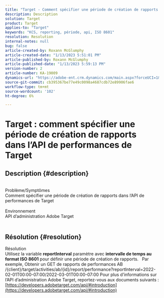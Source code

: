 ```yaml
---
title: "Target - Comment spécifier une période de création de rapports dans l’API de performances de Target"
description: Description
solution: Target
product: Target
applies-to: "Target"
keywords: "KCS, reporting, période, api, ISO 8601"
resolution: Resolution
internal-notes: null
bug: false
article-created-by: Roxann McGlumphy
article-created-date: "1/13/2023 5:51:01 PM"
article-published-by: Roxann McGlumphy
article-published-date: "1/13/2023 5:59:13 PM"
version-number: 2
article-number: KA-19009
dynamics-url: "https://adobe-ent.crm.dynamics.com/main.aspx?forceUCI=1&pagetype=entityrecord&etn=knowledgearticle&id=612ff7d2-6a93-ed11-aad1-6045bd006a22"
source-git-commit: cb395367be77e49c0098a4687cdb72e89906fae6
workflow-type: tm+mt
source-wordcount: '102'
ht-degree: 6%

---
```


# Target : comment spécifier une période de création de rapports dans l’API de performances de Target

## Description {#description}

<br>Problème/Symptômes<br>Comment spécifier une période de création de rapports dans l’API de performances de Target<br><br>Environnement<br>API d’administration Adobe Target<br><br>



## Résolution {#resolution}

Résolution<br>
Utilisez la variable <b>reportInterval</b> paramètre avec <b>intervalle de temps au format ISO 8601</b> pour définir une période de création de rapports.
 
Par exemple, Obtenir un GET de rapports de performances AB /{client}/target/activities/ab/{id}/report/performance?reportInterval=2022-02-01T00:00-07:00/2022-03-01T00:00-07:00 Pour plus d’informations sur l’API d’administration Adobe Target, reportez-vous aux documents suivants :
[https://developers.adobetarget.com/api/#introduction](https://developers.adobetarget.com/api/#introduction)
